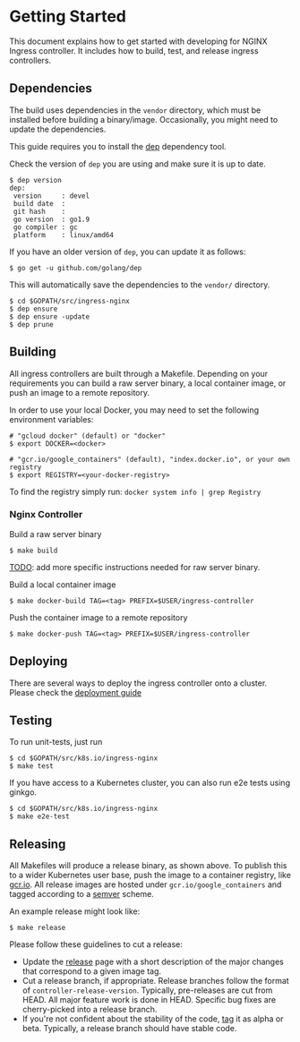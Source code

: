 # Getting Started

This document explains how to get started with developing for NGINX Ingress controller.
It includes how to build, test, and release ingress controllers.

## Dependencies

The build uses dependencies in the `vendor` directory, which
must be installed before building a binary/image. Occasionally, you
might need to update the dependencies.

This guide requires you to install the [dep](https://github.com/golang/dep) dependency tool.

Check the version of `dep` you are using and make sure it is up to date.

```console
$ dep version
dep:
 version     : devel
 build date  : 
 git hash    : 
 go version  : go1.9
 go compiler : gc
 platform    : linux/amd64
```

If you have an older version of `dep`, you can update it as follows:

```console
$ go get -u github.com/golang/dep
```

This will automatically save the dependencies to the `vendor/` directory.

```console
$ cd $GOPATH/src/ingress-nginx
$ dep ensure
$ dep ensure -update
$ dep prune
```

## Building

All ingress controllers are built through a Makefile. Depending on your
requirements you can build a raw server binary, a local container image,
or push an image to a remote repository.

In order to use your local Docker, you may need to set the following environment variables:

```console
# "gcloud docker" (default) or "docker"
$ export DOCKER=<docker>

# "gcr.io/google_containers" (default), "index.docker.io", or your own registry
$ export REGISTRY=<your-docker-registry>
```

To find the registry simply run: `docker system info | grep Registry`

### Nginx Controller

Build a raw server binary
```console
$ make build
```

[TODO](https://github.com/kubernetes/ingress-nginx/issues/387): add more specific instructions needed for raw server binary.

Build a local container image

```console
$ make docker-build TAG=<tag> PREFIX=$USER/ingress-controller
```

Push the container image to a remote repository

```console
$ make docker-push TAG=<tag> PREFIX=$USER/ingress-controller
```

## Deploying

There are several ways to deploy the ingress controller onto a cluster.
Please check the [deployment guide](../deploy/README.md)

## Testing

To run unit-tests, just run

```console
$ cd $GOPATH/src/k8s.io/ingress-nginx
$ make test
```

If you have access to a Kubernetes cluster, you can also run e2e tests using ginkgo.

```console
$ cd $GOPATH/src/k8s.io/ingress-nginx
$ make e2e-test
```

## Releasing

All Makefiles will produce a release binary, as shown above. To publish this
to a wider Kubernetes user base, push the image to a container registry, like
[gcr.io](https://cloud.google.com/container-registry/). All release images are hosted under `gcr.io/google_containers` and
tagged according to a [semver](http://semver.org/) scheme.

An example release might look like:
```
$ make release
```

Please follow these guidelines to cut a release:

* Update the [release](https://help.github.com/articles/creating-releases/)
page with a short description of the major changes that correspond to a given
image tag.
* Cut a release branch, if appropriate. Release branches follow the format of
`controller-release-version`. Typically, pre-releases are cut from HEAD.
All major feature work is done in HEAD. Specific bug fixes are
cherry-picked into a release branch.
* If you're not confident about the stability of the code,
[tag](https://help.github.com/articles/working-with-tags/) it as alpha or beta.
Typically, a release branch should have stable code.

